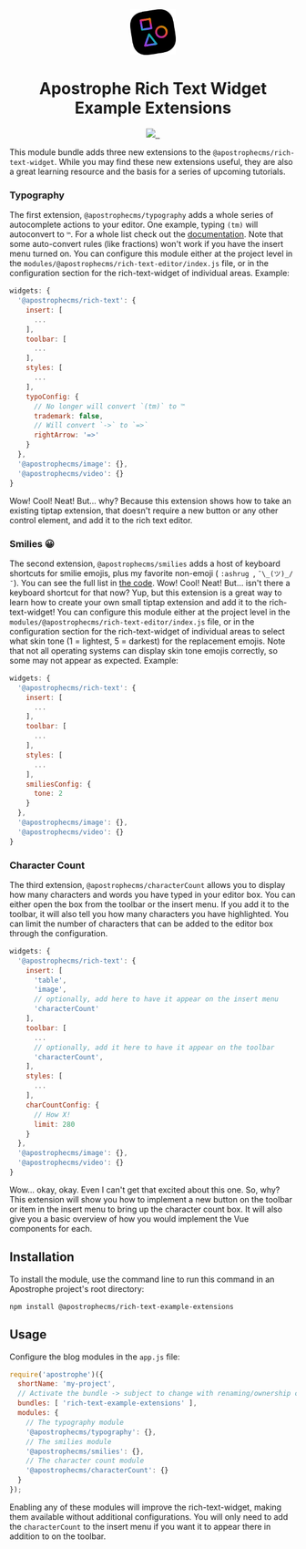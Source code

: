 <div align="center">
  <img src="https://raw.githubusercontent.com/apostrophecms/apostrophe/main/logo.svg" alt="ApostropheCMS logo" width="80" height="80">

  <h1>Apostrophe Rich Text Widget Example Extensions</h1>
  <p>
    <a aria-label="Apostrophe logo" href="https://v3.docs.apostrophecms.org">
      <img src="https://img.shields.io/badge/MADE%20FOR%20Apostrophe%203-000000.svg?style=for-the-badge&logo=Apostrophe&labelColor=6516dd">
    </a>
    <a aria-label="Join the community on Discord" href="http://chat.apostrophecms.org">
      <img alt="" src="https://img.shields.io/discord/517772094482677790?color=5865f2&label=Join%20the%20Discord&logo=discord&logoColor=fff&labelColor=000&style=for-the-badge&logoWidth=20">
    </a>
    <a aria-label="License" href="https://github.com/apostrophecms/blog/blob/main/LICENSE.md">
      <img alt="" src="https://img.shields.io/static/v1?style=for-the-badge&labelColor=000000&label=License&message=MIT&color=3DA639">
    </a>
  </p>
</div>

This module bundle adds three new extensions to the `@apostrophecms/rich-text-widget`. While you may find these new extensions useful, they are also a great learning resource and the basis for a series of upcoming tutorials.

### Typography
The first extension, `@apostrophecms/typography` adds a whole series of autocomplete actions to your editor. One example, typing `(tm)` will autoconvert to `™`. For a whole list check out the [documentation](https://tiptap.dev/api/extensions/typography). Note that some auto-convert rules (like fractions) won't work if you have the insert menu turned on. You can configure this module either at the project level in the `modules/@apostrophecms/rich-text-editor/index.js` file, or in the configuration section for the rich-text-widget of individual areas.
Example:
```js
widgets: {
  '@apostrophecms/rich-text': {
    insert: [
      ...
    ],
    toolbar: [
      ...
    ],
    styles: [
      ...
    ],
    typoConfig: {
      // No longer will convert `(tm)` to ™
      trademark: false,
      // Will convert `->` to `=>`
      rightArrow: '=>'
    }
  },
  '@apostrophecms/image': {},
  '@apostrophecms/video': {}
}
```

Wow! Cool! Neat! But... why? Because this extension shows how to take an existing tiptap extension, that doesn't require a new button or any other control element, and add it to the rich text editor.

### Smilies 😀
The second extension, `@apostrophecms/smilies` adds a host of keyboard shortcuts for smilie emojis, plus my favorite non-emoji ( `:ashrug `, `¯\_(ツ)_/¯`). You can see the full list in [the code](modules/@apostrophecms/smilies/lib/replacementEmojis.js). Wow! Cool! Neat! But... isn't there a keyboard shortcut for that now? Yup, but this extension is a great way to learn how to create your own small tiptap extension and add it to the rich-text-widget! You can configure this module either at the project level in the `modules/@apostrophecms/rich-text-editor/index.js` file, or in the configuration section for the rich-text-widget of individual areas to select what skin tone (1 = lightest, 5 = darkest) for the replacement emojis. Note that not all operating systems can display skin tone emojis correctly, so some may not appear as expected.
Example:

```js
widgets: {
  '@apostrophecms/rich-text': {
    insert: [
      ...
    ],
    toolbar: [
      ...
    ],
    styles: [
      ...
    ],
    smiliesConfig: {
      tone: 2
    }
  },
  '@apostrophecms/image': {},
  '@apostrophecms/video': {}
}
```

### Character Count
The third extension, `@apostrophecms/characterCount` allows you to display how many characters and words you have typed in your editor box. You can either open the box from the toolbar or the insert menu. If you add it to the toolbar, it will also tell you how many characters you have highlighted. You can limit the number of characters that can be added to the editor box through the configuration.

```js
widgets: {
  '@apostrophecms/rich-text': {
    insert: [
      'table',
      'image',
      // optionally, add here to have it appear on the insert menu
      'characterCount'
    ],
    toolbar: [
      ...
      // optionally, add it here to have it appear on the toolbar
      'characterCount',
    ],
    styles: [
      ...
    ],
    charCountConfig: {
      // How X!
      limit: 280
    }
  },
  '@apostrophecms/image': {},
  '@apostrophecms/video': {}
}
```

Wow... okay, okay. Even I can't get that excited about this one. So, why? This extension will show you how to implement a new button on the toolbar or item in the insert menu to bring up the character count box. It will also give you a basic overview of how you would implement the Vue components for each.

## Installation

To install the module, use the command line to run this command in an Apostrophe project's root directory:

```
npm install @apostrophecms/rich-text-example-extensions
```

## Usage

Configure the blog modules in the `app.js` file:

```javascript
require('apostrophe')({
  shortName: 'my-project',
  // Activate the bundle -> subject to change with renaming/ownership change
  bundles: [ 'rich-text-example-extensions' ],
  modules: {
    // The typography module
    '@apostrophecms/typography': {},
    // The smilies module
    '@apostrophecms/smilies': {},
    // The character count module
    '@apostrophecms/characterCount': {}
  }
});
```

Enabling any of these modules will improve the rich-text-widget, making them available without additional configurations. You will only need to add the `characterCount` to the insert menu if you want it to appear there in addition to on the toolbar.
